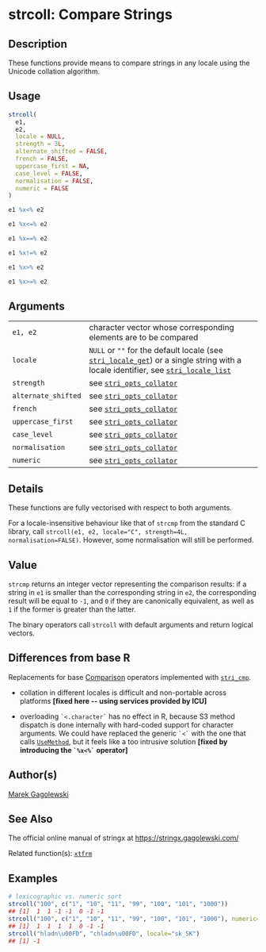 # strcoll: Compare Strings

## Description

These functions provide means to compare strings in any locale using the Unicode collation algorithm.

## Usage

```r
strcoll(
  e1,
  e2,
  locale = NULL,
  strength = 3L,
  alternate_shifted = FALSE,
  french = FALSE,
  uppercase_first = NA,
  case_level = FALSE,
  normalisation = FALSE,
  numeric = FALSE
)

e1 %x<% e2

e1 %x<=% e2

e1 %x==% e2

e1 %x!=% e2

e1 %x>% e2

e1 %x>=% e2
```

## Arguments

|                     |                                                                                                                                                                                                                                                            |
|---------------------|------------------------------------------------------------------------------------------------------------------------------------------------------------------------------------------------------------------------------------------------------------|
| `e1, e2`            | character vector whose corresponding elements are to be compared                                                                                                                                                                                           |
| `locale`            | `NULL` or `""` for the default locale (see [`stri_locale_get`](https://stringi.gagolewski.com/rapi/stri_locale_set.html)) or a single string with a locale identifier, see [`stri_locale_list`](https://stringi.gagolewski.com/rapi/stri_locale_list.html) |
| `strength`          | see [`stri_opts_collator`](https://stringi.gagolewski.com/rapi/stri_opts_collator.html)                                                                                                                                                                    |
| `alternate_shifted` | see [`stri_opts_collator`](https://stringi.gagolewski.com/rapi/stri_opts_collator.html)                                                                                                                                                                    |
| `french`            | see [`stri_opts_collator`](https://stringi.gagolewski.com/rapi/stri_opts_collator.html)                                                                                                                                                                    |
| `uppercase_first`   | see [`stri_opts_collator`](https://stringi.gagolewski.com/rapi/stri_opts_collator.html)                                                                                                                                                                    |
| `case_level`        | see [`stri_opts_collator`](https://stringi.gagolewski.com/rapi/stri_opts_collator.html)                                                                                                                                                                    |
| `normalisation`     | see [`stri_opts_collator`](https://stringi.gagolewski.com/rapi/stri_opts_collator.html)                                                                                                                                                                    |
| `numeric`           | see [`stri_opts_collator`](https://stringi.gagolewski.com/rapi/stri_opts_collator.html)                                                                                                                                                                    |

## Details

These functions are fully vectorised with respect to both arguments.

For a locale-insensitive behaviour like that of `strcmp` from the standard C library, call `strcoll(e1, e2, locale="C", strength=4L, normalisation=FALSE)`. However, some normalisation will still be performed.

## Value

`strcmp` returns an integer vector representing the comparison results: if a string in `e1` is smaller than the corresponding string in `e2`, the corresponding result will be equal to `-1`, and `0` if they are canonically equivalent, as well as `1` if the former is greater than the latter.

The binary operators call `strcoll` with default arguments and return logical vectors.

## Differences from base R

Replacements for base [Comparison](https://stat.ethz.ch/R-manual/R-devel/library/base/help/Comparison.html) operators implemented with [`stri_cmp`](https://stringi.gagolewski.com/rapi/stri_compare.html).

-   collation in different locales is difficult and non-portable across platforms **\[fixed here -- using services provided by ICU\]**

-   overloading `` `<.character` `` has no effect in R, because S3 method dispatch is done internally with hard-coded support for character arguments. We could have replaced the generic `` `<` `` with the one that calls [`UseMethod`](https://stat.ethz.ch/R-manual/R-devel/library/base/help/UseMethod.html), but it feels like a too intrusive solution **\[fixed by introducing the `` `%x<%` `` operator\]**

## Author(s)

[Marek Gagolewski](https://www.gagolewski.com/)

## See Also

The official online manual of <span class="pkg">stringx</span> at <https://stringx.gagolewski.com/>

Related function(s): [`xtfrm`](sort.md)

## Examples




```r
# lexicographic vs. numeric sort
strcoll("100", c("1", "10", "11", "99", "100", "101", "1000"))
## [1]  1  1 -1 -1  0 -1 -1
strcoll("100", c("1", "10", "11", "99", "100", "101", "1000"), numeric=TRUE)
## [1]  1  1  1  1  0 -1 -1
strcoll("hladn\u00FD", "chladn\u00FD", locale="sk_SK")
## [1] -1
```
